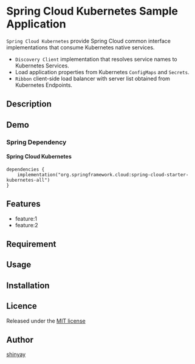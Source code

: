 # Spring Cloud Kubernetes Sample Application

`Spring Cloud Kubernetes` provide Spring Cloud common interface implementations that consume Kubernetes native services. 

- `Discovery Client` implementation that resolves service names to Kubernetes Services.
- Load application properties from Kubernetes `ConfigMaps` and `Secrets`.
- `Ribbon` client-side load balancer with server list obtained from Kubernetes Endpoints.

## Description

## Demo
### Spring Dependency
#### Spring Cloud Kubernetes
```
dependencies {
    implementation("org.springframework.cloud:spring-cloud-starter-kubernetes-all")
}
```

## Features

- feature:1
- feature:2

## Requirement

## Usage

## Installation

## Licence

Released under the [MIT license](https://gist.githubusercontent.com/shinyay/56e54ee4c0e22db8211e05e70a63247e/raw/34c6fdd50d54aa8e23560c296424aeb61599aa71/LICENSE)

## Author

[shinyay](https://github.com/shinyay)
